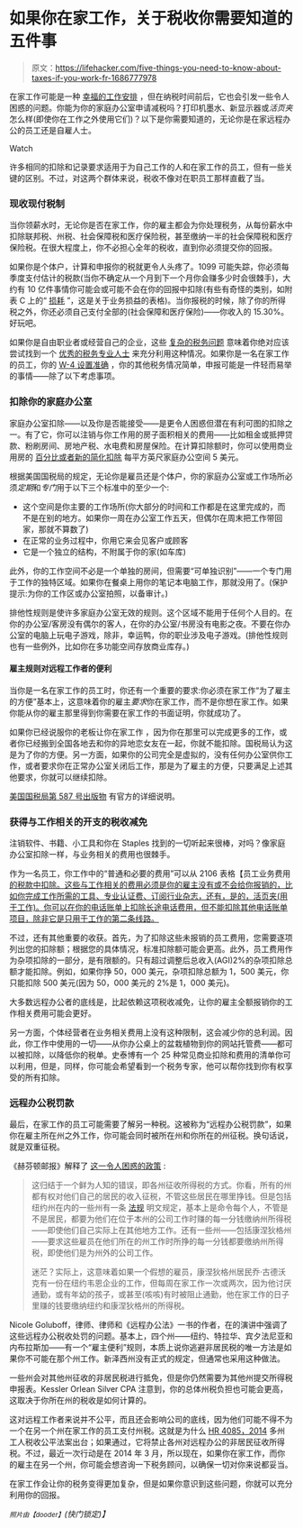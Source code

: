 # 如果你在家工作，关于税收你需要知道的五件事

> 原文：<https://lifehacker.com/five-things-you-need-to-know-about-taxes-if-you-work-fr-1686777978>

在家工作可能是一种 [幸福的工作安排](https://lifehacker.com/ditching-your-commute-is-the-happiness-equivalent-of-a-1679698849) ，但在纳税时间前后，它也会引发一些令人困惑的问题。你能为你的家庭办公室申请减税吗？打印机墨水、新显示器或*活页夹*怎么样(即使你在工作之外使用它们)？以下是你需要知道的，无论你是在家远程办公的员工还是自雇人士。

Watch

许多相同的扣除和记录要求适用于为自己工作的人和在家工作的员工，但有一些关键的区别。不过，对这两个群体来说，税收不像对在职员工那样直截了当。

### 现收现付税制

当你领薪水时，无论你是否在家工作，你的雇主都会为你处理税务，从每份薪水中扣除联邦税、州税、社会保障税和医疗保险税，甚至缴纳一半的社会保障税和医疗保险税。在很大程度上，你不必担心全年的税收，直到你必须提交你的回报。

如果你是个体户，计算和申报你的税就更令人头疼了。1099 可能失踪，你必须每季度支付估计的税款(当你不确定从一个月到下一个月你会赚多少时会很棘手)，大约有 10 亿件事情你可能会或可能不会在你的回报中扣除(有些有奇怪的类别，如附表 C 上的“ [损耗](http://www.accountantforums.com/threads/what-is-depletion.139939/) ”，这是关于业务损益的表格)。当你报税的时候，除了你的所得税之外，你还必须自己支付全部的(社会保障和医疗保险)——你收入的 15.30%。好玩吧。

如果你是自由职业者或经营自己的企业，这些 [复杂的税务问题](https://lifehacker.com/what-you-should-know-about-taxes-when-youre-a-freelance-1679003868) 意味着你绝对应该尝试找到一个 [优秀的税务专业人士](http://lifehacker.com/how-do-i-find-a-good-tax-professional-5881487) 来充分利用这种情况。如果你是一名在家工作的员工，你的 [W-4 设置准确](http://lifehacker.com/how-do-i-avoid-owing-money-or-getting-a-huge-refund-on-5890480) ，你的其他税务情况简单，申报可能是一件轻而易举的事情——除了以下考虑事项。

### 扣除你的家庭办公室

家庭办公室扣除——以及你是否能接受——是更令人困惑但潜在有利可图的扣除之一。有了它，你可以注销与你工作用的房子面积相关的费用——比如租金或抵押贷款、粉刷房间、房地产税、水电费和房屋保险。在计算扣除额时，你可以使用商业用房的 [百分比或者新的简化扣除](http://www.irs.gov/Businesses/Small-Businesses-&-Self-Employed/Simplified-Option-for-Home-Office-Deduction) 每平方英尺家庭办公空间 5 美元。

根据美国国税局的规定，无论你是雇员还是个体户，你的家庭办公室或工作场所必须*定期*和*专门*用于以下三个标准中的至少一个:

*   这个空间是你主要的工作场所(你大部分的时间和工作都是在这里完成的，而不是在别的地方。如果你一周在办公室工作五天，但偶尔在周末把工作带回家，那就不算数了)
*   在正常的业务过程中，你用它来会见客户或顾客
*   它是一个独立的结构，不附属于你的家(如车库)

此外，你的工作空间不必是一个单独的房间，但需要“可单独识别”——一个专门用于工作的独特区域。如果你在餐桌上用你的笔记本电脑工作，那就没用了。(保护提示:为你的工作区或办公室拍照，以备审计。)

排他性规则是使许多家庭办公室无效的规则。这个区域不能用于任何个人目的。在你的办公室/客房没有偶尔的客人，在你的办公室/书房没有电影之夜。不要在你办公室的电脑上玩电子游戏，除非，幸运鸭，你的职业涉及电子游戏。(排他性规则也有一些例外，比如你在多功能空间存放商业库存。)

#### 雇主规则对远程工作者的便利

当你是一名在家工作的员工时，你还有一个重要的要求:你必须在家工作“为了雇主的方便”基本上，这意味着你的雇主*要求*你在家工作，而不是你想在家工作。如果你能从你的雇主那里得到你需要在家工作的书面证明，你就成功了。

如果你已经说服你的老板让你在家工作 ，因为你在那里可以完成更多的工作，或者你已经搬到全国各地去和你的异地恋女友在一起，你就不能扣除。国税局认为这是为了你的方便。另一方面，如果你的公司完全是虚拟的，没有任何办公室供你工作，或者要求你在正常办公室关闭后工作，那是为了雇主的方便，只要满足上述其他要求，你就可以继续扣除。

[美国国税局第 587 号出版物](http://www.irs.gov/pub/irs-pdf/p587.pdf) 有官方的详细说明。

### 获得与工作相关的开支的税收减免

注销软件、书籍、小工具和你在 Staples 找到的一切听起来很棒，对吗？像家庭办公室扣除一样，与业务相关的费用也很棘手。

作为一名员工，你工作中的“普通和必要的费用”可以从 2106 表格【员工业务费用[的税款中扣除。这些与工作相关的费用必须是你的雇主没有或不会给你报销的，比如你完成工作所需的工具、专业认证费、订阅行业杂志，还有，是的，活页夹(用于工作)。你可以在你的电话账单上扣除长途电话费用，但不能扣除其他电话账单项目，除非它是只用于工作的第二条线路。](http://www.irs.gov/uac/Form-2106,-Employee-Business-Expenses-1)

不过，还有其他重要的收获。首先，为了扣除这些未报销的员工费用，您需要逐项列出您的扣除额；根据您的具体情况，标准扣除额可能会更高。此外，员工费用作为杂项扣除的一部分，是有限额的。只有超过调整后总收入(AGI)2%的杂项扣除总额才能扣除。例如，如果你挣 50，000 美元，杂项扣除总额为 1，500 美元，你只能扣除 500 美元(因为 50，000 美元的 2%是 1，000 美元)。

大多数远程办公者的底线是，比起依赖这项税收减免，让你的雇主全额报销你的工作相关费用可能会更好。

另一方面，个体经营者在业务相关费用上没有这种限制，这会减少你的总利润。因此，你工作中使用的一切——从你办公桌上的盆栽植物到你的网站托管费——都可以被扣除，以降低你的税单。史泰博有一个 25 种常见商业扣除和费用的清单你可以利用，但是，同样，你可能会希望看到一个税务专家，他可以帮你找到你有权享受的所有扣除。

### 远程办公税罚款

最后，在家工作的员工可能需要了解另一种税。这被称为“远程办公税罚款”，如果你在雇主所在州之外工作，你可能会同时被所在州和你所在的州征税。换句话说，就是双重征税。

《赫芬顿邮报》解释了 [这一令人困惑的政策](http://www.huffingtonpost.com/robin-hardman/working-from-home-it-coul_b_4877706.html) :

> 这归结于一个鲜为人知的错误，即各州征收所得税的方式。你看，所有的州都有权对他们自己的居民的收入征税，不管这些居民在哪里挣钱。但是包括纽约州在内的一些州有一条 [法规](http://robinhardman.com/wp-content/uploads/2014/03/New-York-Codes-Rules-and-Regulations.htm) 明文规定，基本上是命令每个人，不管是不是居民，都要为他们在位于本州的公司工作时赚的每一分钱缴纳州所得税——即使他们自己实际上在其他地方工作。还有一些州——包括康涅狄格州——要求这些雇员在他们所在的州工作时所挣的每一分钱都要缴纳州所得税，即使他们是为州外的公司工作。
> 
> 迷茫？实际上，这意味着如果一个假想的雇员，康涅狄格州居民乔·古德沃克有一份在纽约韦恩企业的工作，但每周在家工作一次或两次，因为他讨厌通勤，或有年幼的孩子，或甚至(咳咳)有时被阻止通勤，他在家工作的日子里赚的钱要缴纳纽约和康涅狄格州的所得税。

Nicole Goluboff，律师、律师和《远程办公法》一书的作者，在的演讲中强调了这些远程办公税收处罚的问题。基本上，四个州——纽约、特拉华、宾夕法尼亚和内布拉斯加——有一个“雇主便利”规则，本质上说你逃避非居民税的唯一方法是如果你不可能在那个州工作。新泽西州没有正式的规定，但通常也采用这种做法。

一些州会对其他州征收的非居民税进行抵免，但是你仍然需要为其他州提交所得税申报表。Kessler Orlean Silver CPA 注意到，你的总体州税负担也可能会更高，这取决于你所在州的税收是如何计算的。

这对远程工作者来说并不公平，而且还会影响公司的底线，因为他们可能不得不为一个在另一个州在家工作的员工支付州税。这就是为什么 [HR 4085，2014](https://www.congress.gov/bill/113th-congress/house-bill/4085) 多州工人税收公平法案出台；如果通过，它将禁止各州对远程办公的非居民征收所得税。不过，最近一次行动是在 2014 年 3 月，所以现在，如果你在家工作，而你的雇主在另一个州，你可能会想咨询一下税务顾问，以确保一切对你来说都妥当。

在家工作会让你的税务变得更加复杂，但是如果你意识到这些问题，你就可以充分利用你的回报。

<small>*照片由*</small><small>*【dooder】*</small>*(快门锁定)】*